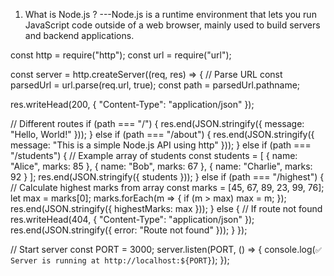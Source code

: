 1. What is Node.js ?
---Node.js is a runtime environment that lets you run JavaScript code outside of a web browser, mainly used to build servers and backend applications.



const http = require("http");
const url = require("url");

const server = http.createServer((req, res) => {
  // Parse URL
  const parsedUrl = url.parse(req.url, true);
  const path = parsedUrl.pathname;

  res.writeHead(200, { "Content-Type": "application/json" });

  // Different routes
  if (path === "/") {
    res.end(JSON.stringify({ message: "Hello, World!" }));
  } 
  else if (path === "/about") {
    res.end(JSON.stringify({ message: "This is a simple Node.js API using http" }));
  } 
  else if (path === "/students") {
    // Example array of students
    const students = [
      { name: "Alice", marks: 85 },
      { name: "Bob", marks: 67 },
      { name: "Charlie", marks: 92 }
    ];
    res.end(JSON.stringify({ students }));
  } 
  else if (path === "/highest") {
    // Calculate highest marks from array
    const marks = [45, 67, 89, 23, 99, 76];
    let max = marks[0];
    marks.forEach(m => {
      if (m > max) max = m;
    });
    res.end(JSON.stringify({ highestMarks: max }));
  } 
  else {
    // If route not found
    res.writeHead(404, { "Content-Type": "application/json" });
    res.end(JSON.stringify({ error: "Route not found" }));
  }
});

// Start server
const PORT = 3000;
server.listen(PORT, () => {
  console.log(`✅ Server is running at http://localhost:${PORT}`);
});

